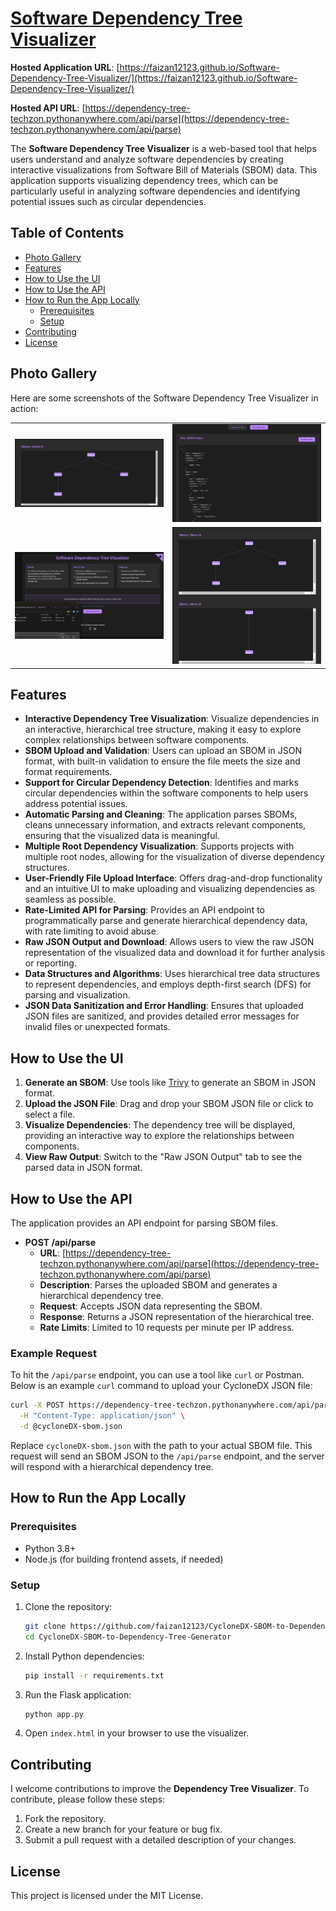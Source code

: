 # [Software Dependency Tree Visualizer](https://faizan12123.github.io/Software-Dependency-Tree-Visualizer/)

**Hosted Application URL**: [https://faizan12123.github.io/Software-Dependency-Tree-Visualizer/](https://faizan12123.github.io/Software-Dependency-Tree-Visualizer/)

**Hosted API URL**: [https://dependency-tree-techzon.pythonanywhere.com/api/parse](https://dependency-tree-techzon.pythonanywhere.com/api/parse)

The **Software Dependency Tree Visualizer** is a web-based tool that helps users understand and analyze software dependencies by creating interactive visualizations from Software Bill of Materials (SBOM) data. This application supports visualizing dependency trees, which can be particularly useful in analyzing software dependencies and identifying potential issues such as circular dependencies.

## Table of Contents

- [Photo Gallery](#photo-gallery)
- [Features](#features)
- [How to Use the UI](#how-to-use-the-ui)
- [How to Use the API](#how-to-use-the-api)
- [How to Run the App Locally](#how-to-run-the-app-locally)
  - [Prerequisites](#prerequisites)
  - [Setup](#setup)
- [Contributing](#contributing)
- [License](#license)

## Photo Gallery

Here are some screenshots of the Software Dependency Tree Visualizer in action:

<table>
  <tr>
    <td><img src="screenshots/screenshot1.png" alt="Screenshot 1" width="300"></td>
    <td><img src="screenshots/screenshot2.png" alt="Screenshot 2" width="300"></td>
  </tr>
  <tr>
    <td><img src="screenshots/screenshot3.png" alt="Screenshot 3" width="300"></td>
    <td><img src="screenshots/screenshot4.png" alt="Screenshot 4" width="300"></td>
  </tr>
</table>


## Features

- **Interactive Dependency Tree Visualization**: Visualize dependencies in an interactive, hierarchical tree structure, making it easy to explore complex relationships between software components.
- **SBOM Upload and Validation**: Users can upload an SBOM in JSON format, with built-in validation to ensure the file meets the size and format requirements.
- **Support for Circular Dependency Detection**: Identifies and marks circular dependencies within the software components to help users address potential issues.
- **Automatic Parsing and Cleaning**: The application parses SBOMs, cleans unnecessary information, and extracts relevant components, ensuring that the visualized data is meaningful.
- **Multiple Root Dependency Visualization**: Supports projects with multiple root nodes, allowing for the visualization of diverse dependency structures.
- **User-Friendly File Upload Interface**: Offers drag-and-drop functionality and an intuitive UI to make uploading and visualizing dependencies as seamless as possible.
- **Rate-Limited API for Parsing**: Provides an API endpoint to programmatically parse and generate hierarchical dependency data, with rate limiting to avoid abuse.
- **Raw JSON Output and Download**: Allows users to view the raw JSON representation of the visualized data and download it for further analysis or reporting.
- **Data Structures and Algorithms**: Uses hierarchical tree data structures to represent dependencies, and employs depth-first search (DFS) for parsing and visualization.
- **JSON Data Sanitization and Error Handling**: Ensures that uploaded JSON files are sanitized, and provides detailed error messages for invalid files or unexpected formats.

## How to Use the UI

1. **Generate an SBOM**: Use tools like [Trivy](https://github.com/aquasecurity/trivy) to generate an SBOM in JSON format.
2. **Upload the JSON File**: Drag and drop your SBOM JSON file or click to select a file.
3. **Visualize Dependencies**: The dependency tree will be displayed, providing an interactive way to explore the relationships between components.
4. **View Raw Output**: Switch to the "Raw JSON Output" tab to see the parsed data in JSON format.

## How to Use the API

The application provides an API endpoint for parsing SBOM files.

- **POST /api/parse**
  - **URL**: [https://dependency-tree-techzon.pythonanywhere.com/api/parse](https://dependency-tree-techzon.pythonanywhere.com/api/parse)
  - **Description**: Parses the uploaded SBOM and generates a hierarchical dependency tree.
  - **Request**: Accepts JSON data representing the SBOM.
  - **Response**: Returns a JSON representation of the hierarchical tree.
  - **Rate Limits**: Limited to 10 requests per minute per IP address.

### Example Request

To hit the `/api/parse` endpoint, you can use a tool like `curl` or Postman. Below is an example `curl` command to upload your CycloneDX JSON file:

```sh
curl -X POST https://dependency-tree-techzon.pythonanywhere.com/api/parse \
  -H "Content-Type: application/json" \
  -d @cycloneDX-sbom.json
```

Replace `cycloneDX-sbom.json` with the path to your actual SBOM file. This request will send an SBOM JSON to the `/api/parse` endpoint, and the server will respond with a hierarchical dependency tree.

## How to Run the App Locally


### Prerequisites

- Python 3.8+
- Node.js (for building frontend assets, if needed)

### Setup

1. Clone the repository:
   ```sh
   git clone https://github.com/faizan12123/CycloneDX-SBOM-to-Dependency-Tree-Generator.git
   cd CycloneDX-SBOM-to-Dependency-Tree-Generator
   ```

2. Install Python dependencies:
   ```sh
   pip install -r requirements.txt
   ```

3. Run the Flask application:
   ```sh
   python app.py
   ```

4. Open `index.html` in your browser to use the visualizer.

## Contributing

I welcome contributions to improve the **Dependency Tree Visualizer**. To contribute, please follow these steps:

1. Fork the repository.
2. Create a new branch for your feature or bug fix.
3. Submit a pull request with a detailed description of your changes.

## License

This project is licensed under the MIT License.